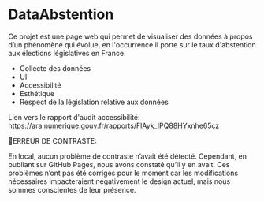 # DataAbstention
 
Ce projet est une page web qui permet de visualiser des données à propos d’un phénomène qui évolue, en l'occurrence il porte sur le taux d'abstention aux élections législatives en France.

- Collecte des données
- UI 
- Accessibilité
- Esthétique
- Respect de la législation relative aux données


Lien vers le rapport d'audit accessibilité: https://ara.numerique.gouv.fr/rapports/FlAyk_IPQ88HYxnhe65cz  

🚨ERREUR DE CONTRASTE: 

En local, aucun problème de contraste n’avait été détecté. Cependant, en publiant sur GitHub Pages, nous avons constaté qu’il y en avait. Ces problèmes n’ont pas été corrigés pour le moment car les modifications nécessaires impacteraient négativement le design actuel, mais nous sommes conscientes de leur présence.
